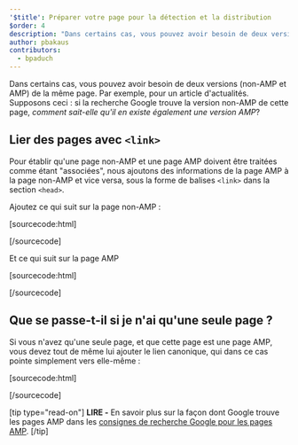 ```yaml
---
'$title': Préparer votre page pour la détection et la distribution
$order: 4
description: "Dans certains cas, vous pouvez avoir besoin de deux versions (AMP et non AMP) de la même page, par exemple un article d'actualités. Supposons ceci: si la recherche Google ..."
author: pbakaus
contributors:
  - bpaduch
---
```


Dans certains cas, vous pouvez avoir besoin de deux versions (non-AMP et AMP) de la même page. Par exemple, pour un article d'actualités. Supposons ceci : si la recherche Google trouve la version non-AMP de cette page, <em>comment sait-elle qu'il en existe également une version AMP</em>?

## Lier des pages avec `<link>`

Pour établir qu'une page non-AMP et une page AMP doivent être traitées comme étant "associées", nous ajoutons des informations de la page AMP à la page non-AMP et vice versa, sous la forme de balises `<link>` dans la section `<head>`.

Ajoutez ce qui suit sur la page non-AMP :

[sourcecode:html]

<link rel="amphtml" href="https://www.example.com/url/to/amp/document.html">
[/sourcecode]

Et ce qui suit sur la page AMP

[sourcecode:html]

<link rel="canonical" href="https://www.example.com/url/to/full/document.html">
[/sourcecode]

## Que se passe-t-il si je n'ai qu'une seule page ?

Si vous n'avez qu'une seule page, et que cette page est une page AMP, vous devez tout de même lui ajouter le lien canonique, qui dans ce cas pointe simplement vers elle-même :

[sourcecode:html]

<link rel="canonical" href="https://www.example.com/url/to/amp/document.html">
[/sourcecode]

[tip type="read-on"] **LIRE -** En savoir plus sur la façon dont Google trouve les pages AMP dans les [consignes de recherche Google pour les pages AMP](https://support.google.com/webmasters/answer/6340290). [/tip]
